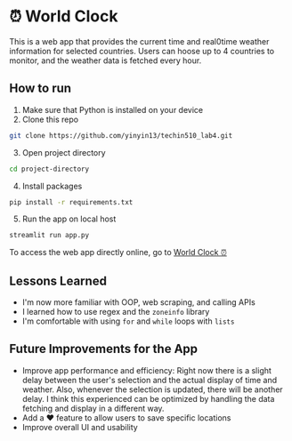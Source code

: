 # ⏰ World Clock
This is a web app that provides the current time and real0time weather information for selected countries. Users can hoose up to 4 countries to monitor, and the weather data is fetched every hour.
## How to run
1. Make sure that Python is installed on your device
2. Clone this repo
```bash
git clone https://github.com/yinyin13/techin510_lab4.git
```
3. Open project directory
```bash
cd project-directory
```
4. Install packages
```bash
pip install -r requirements.txt
```
5. Run the app on local host
```bash
streamlit run app.py
```

To access the web app directly online, go to [World Clock ⏰](yinyin13-worldclock.azurewebsites.net)
## Lessons Learned
- I'm now more familiar with OOP, web scraping, and calling APIs
- I learned how to use regex and the `zoneinfo` library
- I'm comfortable with using `for` and `while` loops with `lists`

## Future Improvements for the App
- Improve app performance and efficiency: Right now there is a slight delay between the user's selection and the actual display of time and weather. Also, whenever the selection is updated, there will be another delay. I think this experienced can be optimized by handling the data fetching and display in a different way.
- Add a ❤️ feature to allow users to save specific locations
- Improve overall UI and usability
